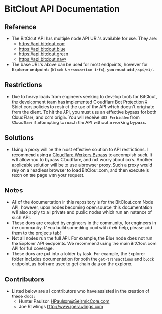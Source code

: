 # BitClout API Documentation

## Reference 
- The BitClout API has multiple node API URL's available for use. They are:
  - https://api.bitclout.com
  - https://api.bitclout.blue
  - https://api.bitclout.green
  - https://api.bitclout.navy
- The base URL's above can be used for most endpoints, however for Explorer endpoints (`block` & `transaction-info`), you must add `/api/v1/`.
    
## Restrictions
- Due to heavy loads from engineers seeking to develop tools for BitClout, the development team has implemented Cloudflare Bot Protection & Strict cors policies to restrict the use of the API which doesn't originate from the client.  To hit the API, you must use an effective bypass for both CloudFlare, and cors origin. You will receive `403 Forbidden` from Cloudflare if attempting to reach the API without a working bypass.

## Solutions
- Using a proxy will be the most effective solution to API restrictions. I recommend using a [Cloudflare Workers Bypass](https://github.com/jychp/cloudflare-bypass) to accomplish such. It will allow you to bypass Cloudflare, and not worry about cors. Another applicable solution will be to use a browser proxy. Such a proxy would rely on a headless browser to load BitClout.com, and then execute js fetch on the page with your request.

## Notes
- All of the documentation in this repository is for the BitClout.com Node API, however, upon nodes becoming open source, this documentation will also apply to all private and public nodes which run an instance of such API.
- These docs are created by engineers in the community, for engineers in the community. If you build something cool with their help, please add them to the projects tab!
- Not all nodes run the full API. For example, the Blue node does not run the Explorer API endpoints. We recommend using the main BitClout.com API for full coverage.
- These docs are put into a folder by task. For example, the Explorer folder includes documentation for both the `get-transactions` and `block` endpoint, as both are used to get chain data on the explorer.

## Contributors
- Listed below are all contributors who have assisted in the creation of these docs:
  - Hunter Paulson <HPaulson@SeismicCore.com>
  - Joe Rawlings <http://www.joerawlings.com>
